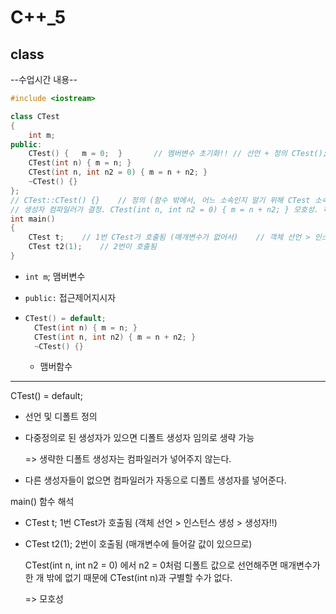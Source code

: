 # C++_5

## class

--수업시간 내용--

```c++
#include <iostream>

class CTest
{
	int m;
public:
	CTest() {	m = 0;	}		// 멤버변수 초기화!! // 선언 + 정의 CTest(); -선언만. CTest() = default; // 선언 및 (디폴트) 정의
	CTest(int n) { m = n; }
	CTest(int n, int n2 = 0) { m = n + n2; }
	~CTest() {}
};
// CTest::CTest() {}	// 정의 (함수 밖에서, 어느 소속인지 알기 위해 CTest 소속이라는 것을 표시해줌
// 생성자 컴파일러가 결정. CTest(int n, int n2 = 0) { m = n + n2; } 모호성. 하나를 디폴트로 만들어서 하나가 되기 때문. 구별 불가 다중정의로 된 생성자가 있으면 디폴트 생성자 생략 가능 (임의로) 생략된 건 컴파일러가 안 넣어줌 (다른 생성자들도 있으면). 아무것도 없으면 컴파일러가 디폴트 생성자를 넣어준다.
int main()
{
	CTest t;	// 1번 CTest가 호출됨 (매개변수가 없어서)	// 객체 선언 > 인스턴스 생성 > 생성자!! 디폴트 생성자는 생략해도 컴파일러가 알아서 넣어 준다.
	CTest t2(1);	// 2번이 호출됨
}
```

* ```int m```;  맴버변수

* ```public:```  접근제어지시자

* ```c++
  CTest() = default;
  	CTest(int n) { m = n; }
  	CTest(int n, int n2) { m = n + n2; }
  	~CTest() {}	
  ```

  * 맴버함수

---

CTest() = default; 

* 선언 및 디폴트 정의

* 다중정의로 된 생성자가 있으면 디폴트 생성자 임의로 생략 가능

  => 생략한 디폴트 생성자는 컴파일러가 넣어주지 않는다.

* 다른 생성자들이 없으면 컴파일러가 자동으로 디폴트 생성자를 넣어준다.

main() 함수 해석

* CTest t; 	1번 CTest가 호출됨 (객체 선언 > 인스턴스 생성 > 생성자!!)

* CTest t2(1);  2번이 호출됨 (매개변수에 들어갈 값이 있으므로)

   CTest(int n, int n2 = 0) 에서 n2 = 0처럼 디폴트 값으로 선언해주면 매개변수가 한 개 밖에 없기 때문에 CTest(int n)과 구별할 수가 없다. 

  => 모호성
